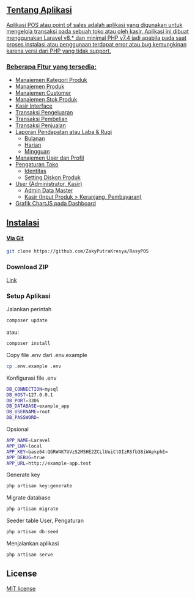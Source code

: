 <p align="center">
    <a href="https://github.com/ZakyPutraKresya" target="_blank">
</p>

## Tentang Aplikasi

Aplikasi POS atau point of sales adalah aplikasi yang digunakan untuk mengelola transaksi pada sebuah toko atau oleh kasir. Aplikasi ini dibuat menggunakan Laravel v8.* dan minimal PHP v7.4 jadi apabila pada saat proses instalasi atau penggunaan terdapat error atau bug kemungkinan karena versi dari PHP yang tidak support.

### Beberapa Fitur yang tersedia:
- Manajemen Kategori Produk
- Manajemen Produk
- Manajemen Customer
- Manajemen Stok Produk
- Kasir Interface
- Transaksi Pengeluaran
- Transaksi Pembelian
- Transaksi Penjualan
- Laporan Pendapatan atau Laba & Rugi
  - Bulanan
  - Harian
  - Mingguan
- Manajemen User dan Profil
- Pengaturan Toko
  - Identitas
  - Setting Diskon Produk
- User (Administrator, Kasir)
  - Admin Data Master
  - Kasir (Input Produk > Keranjang, Pembayaran)
- Grafik ChartJS pada Dashboard

## Instalasi
#### Via Git
```bash
git clone https://github.com/ZakyPutraKresya/RasyPOS
```

### Download ZIP
[Link](https://github.com/ZakyPutraKresya/RasyPOS/archive/refs/heads/master.zip)

### Setup Aplikasi
Jalankan perintah 
```bash
composer update
```
atau:
```bash
composer install
```
Copy file .env dari .env.example
```bash
cp .env.example .env
```
Konfigurasi file .env
```bash
DB_CONNECTION=mysql
DB_HOST=127.0.0.1
DB_PORT=3306
DB_DATABASE=example_app
DB_USERNAME=root
DB_PASSWORD=
```
Opsional
```bash
APP_NAME=Laravel
APP_ENV=local
APP_KEY=base64:QGRW4K7UVzS2M5HE2ZCLlUuiCtOIzRSfb38iWApkphE=
APP_DEBUG=true
APP_URL=http://example-app.test
```
Generate key
```bash
php artisan key:generate
```
Migrate database
```bash
php artisan migrate
```
Seeder table User, Pengaturan
```bash
php artisan db:seed
```
Menjalankan aplikasi
```bash
php artisan serve
```
## License

[MIT license](https://opensource.org/licenses/MIT)